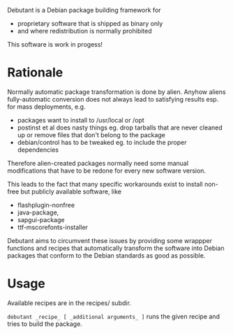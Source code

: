 Debutant is a Debian package building framework for
- proprietary software that is shipped as binary only
- and where redistribution is normally prohibited

This software is work in progess!

# Rationale

Normally automatic package transformation is done by alien. 
Anyhow aliens fully-automatic conversion does not always lead 
to satisfying results esp. for mass deployments, e.g. 
- packages want to install to /usr/local or /opt
- postinst et al does nasty things 
  eg. drop tarballs that are never cleaned up or remove files 
  that don't belong to the package
- debian/control has to be tweaked eg. to include the proper dependencies

Therefore alien-created packages normally need some manual modifications
that have to be redone for every new software version.

This leads to the fact that many specific workarounds exist to install 
non-free but publicly available software, like 
- flashplugin-nonfree
- java-package,
- sapgui-package
- ttf-mscorefonts-installer

Debutant aims to circumvent these issues by providing some wrappper functions
and recipes that automatically transform the software into Debian packages 
that conform to the Debian standards as good as possible.

# Usage

Available recipes are in the recipes/ subdir.

`debutant _recipe_ [ _additional arguments_ ]` runs the given recipe and 
tries to build the package.
